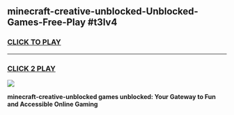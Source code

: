 
## minecraft-creative-unblocked-Unblocked-Games-Free-Play #t3lv4
<h3>
<a href="https://us.freeplayer.one?title=minecraft-creative-unblocked&ref=9M">CLICK TO PLAY</a></h3>
<hr>

<h3>
<a href="https://us.freeplayer.one?title=minecraft-creative-unblocked&ref=9M">CLICK 2 PLAY</a>
  
</h3>

<a href="https://us.freeplayer.one?title=minecraft-creative-unblocked&ref=9M"><img src="https://clearcache.store/games.png"></a>


**minecraft-creative-unblocked games unblocked: Your Gateway to Fun and Accessible Online Gaming**
